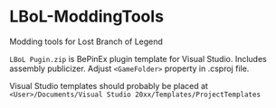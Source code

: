 # LBoL-ModdingTools
Modding tools for Lost Branch of Legend

`LBoL Pugin.zip` is BePinEx plugin template for Visual Studio. Includes assembly publicizer. Adjust `<GameFolder>` property in .csproj file.

Visual Studio templates should probably be placed at `<User>/Documents/Visual Studio 20xx/Templates/ProjectTemplates`
